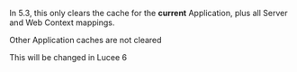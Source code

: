 In 5.3, this only clears the cache for the **current** Application, plus all Server and Web Context mappings. 

Other Application caches are not cleared

This will be changed in Lucee 6
